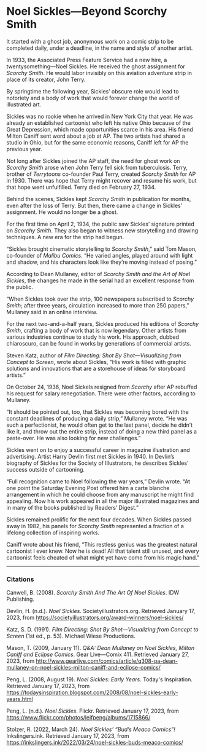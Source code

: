 # Noel Sickles—Beyond Scorchy Smith

It started with a ghost job, anonymous work on a comic strip to be completed daily, under a deadline, in the name and style of another artist. 

In 1933, the Associated Press Feature Service had a new hire, a twentysomething—Noel Sickles. He received the ghost assignment for *Scorchy Smith*. He would labor invisibly on this aviation adventure strip in place of its creator, John Terry.

By springtime the following year, Sickles’ obscure role would lead to notoriety and a body of work that would forever change the world of illustrated art.

Sickles was no rookie when he arrived in New York City that year. He was already an established cartoonist who left his native Ohio because of the Great Depression, which made opportunities scarce in his area. His friend Milton Caniff sent word about a job at AP. The two artists had shared a studio in Ohio, but for the same economic reasons, Caniff left for AP the previous year.

Not long after Sickles joined the AP staff, the need for ghost work on *Scorchy Smith* arose when John Terry fell sick from tuberculosis. Terry, brother of *Terrytoons* co-founder Paul Terry, created *Scorchy Smith* for AP in 1930. There was hope that Terry might recover and resume his work, but that hope went unfulfilled. Terry died on February 27, 1934.

Behind the scenes, Sickles kept *Scorchy Smith* in publication for months, even after the loss of Terry. But then, there came a change in Sickles’ assignment. He would no longer be a ghost.

For the first time on April 2, 1934, the public saw Sickles’ signature printed on *Scorchy Smith*. They also began to witness new storytelling and drawing techniques. A new era for the strip had begun.

“Sickles brought cinematic storytelling to *Scorchy Smith*,” said Tom Mason, co-founder of *Malibu Comics*. “He varied angles, played around with light and shadow, and his characters look like they’re moving instead of posing.”

According to Dean Mullaney, editor of *Scorchy Smith and the Art of Noel Sickles*, the changes he made in the serial had an excellent response from the public.

“When Sickles took over the strip, 100 newspapers subscribed to *Scorchy Smith*; after three years, circulation increased to more than 250 papers,” Mullaney said in an online interview.

For the next two-and-a-half years, Sickles produced his editions of *Scorchy Smith*, crafting a body of work that is now legendary. Other artists from various industries continue to study his work. His approach, dubbed chiaroscuro, can be found in works by generations of commercial artists.

Steven Katz, author of *Film Directing: Shot By Shot—Visualizing from Concept to Screen*, wrote about Sickles, “His work is filled with graphic solutions and innovations that are a storehouse of ideas for storyboard artists.”

On October 24, 1936, Noel Sickels resigned from *Scorchy* after AP rebuffed his request for salary renegotiation. There were other factors, according to Mullaney. 

“It should be pointed out, too, that Sickles was becoming bored with the constant deadlines of producing a daily strip,” Mullaney wrote. “He was such a perfectionist, he would often get to the last panel, decide he didn’t like it, and throw out the entire strip, instead of doing a new third panel as a paste-over. He was also looking for new challenges.”

Sickles went on to enjoy a successful career in magazine illustration and advertising. Artist Harry Devlin first met Sickles in 1940. In Devlin’s biography of Sickles for the Society of Illustrators, he describes Sickles’ success outside of cartooning.

“Full recognition came to Noel following the war years,” Devlin wrote. “At one point the Saturday Evening Post offered him a carte blanche arrangement in which he could choose from any manuscript he might find appealing. Now his work appeared in all the major illustrated magazines and in many of the books published by Readers’ Digest.” 

Sickles remained prolific for the next four decades. When Sickles passed away in 1982, his panels for *Scorchy Smith* represented a fraction of a lifelong collection of inspiring works. 

Caniff wrote about his friend, “This restless genius was the greatest natural cartoonist I ever knew. Now he is dead! All that talent still unused, and every cartoonist feels cheated of what might yet have come from his magic hand.”

---

### Citations

Canwell, B. (2008). *Scorchy Smith And The Art Of Noel Sickles*. IDW Publishing.

Devlin, H. (n.d.). *Noel Sickles*. Societyillustrators.org. Retrieved January 17, 2023, from https://societyillustrators.org/award-winners/noel-sickles/

Katz, S. D. (1991). *Film Directing: Shot By Shot—Visualizing from Concept to Screen* (1st ed., p. 53). Michael Wiese Productions.

Mason, T. (2009, January 11). *Q&A: Dean Mullaney on Noel Sickles, Milton Caniff and Eclipse Comics*. Gear Live—Comix 411. Retrieved January 27, 2023, from http://www.gearlive.com/comics/article/q308-qa-dean-mullaney-on-noel-sickles-milton-caniff-and-eclipse-comics/

Peng, L. (2008, August 19). *Noel Sickles: Early Years*. Today's Inspiration. Retrieved January 17, 2023, from https://todaysinspiration.blogspot.com/2008/08/noel-sickles-early-years.html

Peng, L. (n.d.). *Noel Sickles*. Flickr. Retrieved January 17, 2023, from https://www.flickr.com/photos/leifpeng/albums/1715866/

Stolzer, R. (2022, March 24). *Noel Sickles’ “Bud’s Meaco Comics”!* Inkslingers.ink. Retrieved January 17, 2023, from https://inkslingers.ink/2022/03/24/noel-sickles-buds-meaco-comics/

